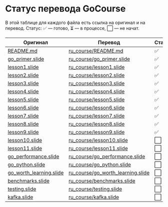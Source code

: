 # Статус перевода GoCourse

В этой таблице для каждого файла есть ссылка на оригинал и на перевод. Статус: ✅ — готово, ⏳ — в процессе, ⬜️ — не начат.

| Оригинал | Перевод | Статус |
|----------|---------|--------|
| [README.md](../README.md) | [ru_course/README.md](README.md) | ✅ |
| [go_primer.slide](../go_primer.slide) | [ru_course/go_primer.slide](go_primer.slide) | ✅ |
| [lesson1.slide](../lesson1.slide) | [ru_course/lesson1.slide](lesson1.slide) | ✅ |
| [lesson2.slide](../lesson2.slide) | [ru_course/lesson2.slide](lesson2.slide) | ✅ |
| [lesson3.slide](../lesson3.slide) | [ru_course/lesson3.slide](lesson3.slide) | ✅ |
| [lesson4.slide](../lesson4.slide) | [ru_course/lesson4.slide](lesson4.slide) | ✅ |
| [lesson5.slide](../lesson5.slide) | [ru_course/lesson5.slide](lesson5.slide) | ✅ |
| [lesson6.slide](../lesson6.slide) | [ru_course/lesson6.slide](lesson6.slide) | ✅ |
| [lesson7.slide](../lesson7.slide) | [ru_course/lesson7.slide](lesson7.slide) | ✅ |
| [lesson8.slide](../lesson8.slide) | [ru_course/lesson8.slide](lesson8.slide) | ✅ |
| [lesson9.slide](../lesson9.slide) | [ru_course/lesson9.slide](lesson9.slide) | ✅ |
| [lesson10.slide](../lesson10.slide) | [ru_course/lesson10.slide](lesson10.slide) | ⬜️ |
| [lesson11.slide](../lesson11.slide) | [ru_course/lesson11.slide](lesson11.slide) | ⬜️ |
| [go_performance.slide](../go_performance.slide) | [ru_course/go_performance.slide](go_performance.slide) | ⬜️ |
| [go_python.slide](../go_python.slide) | [ru_course/go_python.slide](go_python.slide) | ⬜️ |
| [go_worth_learning.slide](../go_worth_learning.slide) | [ru_course/go_worth_learning.slide](go_worth_learning.slide) | ⬜️ |
| [benchmarks.slide](../benchmarks.slide) | [ru_course/benchmarks.slide](benchmarks.slide) | ⬜️ |
| [testing.slide](../testing.slide) | [ru_course/testing.slide](testing.slide) | ⬜️ |
| [kafka.slide](../kafka.slide) | [ru_course/kafka.slide](kafka.slide) | ⬜️ |
